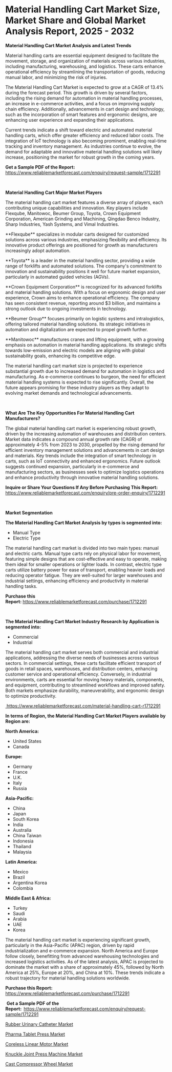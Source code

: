 <p><h1>Material Handling Cart Market Size, Market Share and Global Market Analysis Report, 2025 - 2032</h1></p><p><strong>Material Handling Cart Market Analysis and Latest Trends</strong></p>
<p><p>Material handling carts are essential equipment designed to facilitate the movement, storage, and organization of materials across various industries, including manufacturing, warehousing, and logistics. These carts enhance operational efficiency by streamlining the transportation of goods, reducing manual labor, and minimizing the risk of injuries.</p><p>The Material Handling Cart Market is expected to grow at a CAGR of 13.4% during the forecast period. This growth is driven by several factors, including the rising demand for automation in material handling processes, an increase in e-commerce activities, and a focus on improving supply chain efficiency. Additionally, advancements in cart design and technology, such as the incorporation of smart features and ergonomic designs, are enhancing user experience and expanding their applications.</p><p>Current trends indicate a shift toward electric and automated material handling carts, which offer greater efficiency and reduced labor costs. The integration of IoT technology is also becoming prominent, enabling real-time tracking and inventory management. As industries continue to evolve, the demand for adaptable and innovative material handling solutions will likely increase, positioning the market for robust growth in the coming years.</p></p>
<p><strong>Get a Sample PDF of the Report:&nbsp;</strong> <a href="https://www.reliablemarketforecast.com/enquiry/request-sample/1712291?utm_campaign=1893&utm_medium=2&utm_source=Github&utm_content=ia&utm_term=06032025&utm_id=material-handling-cart">https://www.reliablemarketforecast.com/enquiry/request-sample/1712291</a></p>
<p>&nbsp;</p>
<p><strong>Material Handling Cart Major Market Players</strong></p>
<p><p>The material handling cart market features a diverse array of players, each contributing unique capabilities and innovation. Key players include Flexqube, Manitowoc, Beumer Group, Toyota, Crown Equipment Corporation, American Grinding and Machining, Qingdao Benco Industry, Sharp Industries, Yash Systems, and Vimal Industries.</p><p>**Flexqube** specializes in modular carts designed for customized solutions across various industries, emphasizing flexibility and efficiency. Its innovative product offerings are positioned for growth as manufacturers increasingly adopt automation.</p><p>**Toyota** is a leader in the material handling sector, providing a wide range of forklifts and automated solutions. The company's commitment to innovation and sustainability positions it well for future market expansion, particularly in automated guided vehicles (AGVs).</p><p>**Crown Equipment Corporation** is recognized for its advanced forklifts and material handling solutions. With a focus on ergonomic design and user experience, Crown aims to enhance operational efficiency. The company has seen consistent revenue, reporting around $3 billion, and maintains a strong outlook due to ongoing investments in technology.</p><p>**Beumer Group** focuses primarily on logistic systems and intralogistics, offering tailored material handling solutions. Its strategic initiatives in automation and digitalization are expected to propel growth further.</p><p>**Manitowoc** manufactures cranes and lifting equipment, with a growing emphasis on automation in material handling applications. Its strategic shifts towards low-emission and electric models are aligning with global sustainability goals, enhancing its competitive edge.</p><p>The material handling cart market size is projected to experience substantial growth due to increased demand for automation in logistics and manufacturing. As e-commerce continues to burgeon, the need for efficient material handling systems is expected to rise significantly. Overall, the future appears promising for these industry players as they adapt to evolving market demands and technological advancements.</p></p>
<p>&nbsp;</p>
<p><strong>What Are The Key Opportunities For Material Handling Cart Manufacturers?</strong></p>
<p><p>The global material handling cart market is experiencing robust growth, driven by the increasing automation of warehouses and distribution centers. Market data indicates a compound annual growth rate (CAGR) of approximately 4-5% from 2023 to 2030, propelled by the rising demand for efficient inventory management solutions and advancements in cart design and materials. Key trends include the integration of smart technology in carts, such as IoT connectivity and enhanced ergonomics. Future outlook suggests continued expansion, particularly in e-commerce and manufacturing sectors, as businesses seek to optimize logistics operations and enhance productivity through innovative material handling solutions.</p></p>
<p><strong>Inquire or Share Your Questions If Any Before Purchasing This Report:</strong> <a href="https://www.reliablemarketforecast.com/enquiry/pre-order-enquiry/1712291?utm_campaign=1893&utm_medium=2&utm_source=Github&utm_content=ia&utm_term=06032025&utm_id=material-handling-cart">https://www.reliablemarketforecast.com/enquiry/pre-order-enquiry/1712291</a></p>
<p>&nbsp;</p>
<p><strong>Market Segmentation</strong></p>
<p><strong>The Material Handling Cart Market Analysis by types is segmented into:</strong></p>
<p><ul><li>Manual Type</li><li>Electric Type</li></ul></p>
<p><p>The material handling cart market is divided into two main types: manual and electric carts. Manual type carts rely on physical labor for movement, featuring simple designs that are cost-effective and easy to operate, making them ideal for smaller operations or lighter loads. In contrast, electric type carts utilize battery power for ease of transport, enabling heavier loads and reducing operator fatigue. They are well-suited for larger warehouses and industrial settings, enhancing efficiency and productivity in material handling tasks.</p></p>
<p><strong>Purchase this Report:&nbsp;</strong><a href="https://www.reliablemarketforecast.com/purchase/1712291?utm_campaign=1893&utm_medium=2&utm_source=Github&utm_content=ia&utm_term=06032025&utm_id=material-handling-cart">https://www.reliablemarketforecast.com/purchase/1712291</a></p>
<p>&nbsp;</p>
<p><strong>The Material Handling Cart Market Industry Research by Application is segmented into:</strong></p>
<p><ul><li>Commercial</li><li>Industrial</li></ul></p>
<p><p>The material handling cart market serves both commercial and industrial applications, addressing the diverse needs of businesses across various sectors. In commercial settings, these carts facilitate efficient transport of goods in retail spaces, warehouses, and distribution centers, enhancing customer service and operational efficiency. Conversely, in industrial environments, carts are essential for moving heavy materials, components, and equipment, contributing to streamlined workflows and improved safety. Both markets emphasize durability, maneuverability, and ergonomic design to optimize productivity.</p></p>
<p><a href="https://www.reliablemarketforecast.com/material-handling-cart-r1712291?utm_campaign=1893&utm_medium=2&utm_source=Github&utm_content=ia&utm_term=06032025&utm_id=material-handling-cart">&nbsp;https://www.reliablemarketforecast.com/material-handling-cart-r1712291</a></p>
<p><strong>In terms of Region, the Material Handling Cart Market Players available by Region are:</strong></p>
<p>
    <p> <strong> North America: </strong>
        <ul>
            <li>United States</li>
            <li>Canada</li>
        </ul>
        </p> 
    <p> <strong> Europe: </strong>
        <ul>
            <li>Germany</li>
            <li>France</li>
            <li>U.K.</li>
            <li>Italy</li>
            <li>Russia</li>
        </ul>
        </p> 
    <p> <strong> Asia-Pacific: </strong>
        <ul>
            <li>China</li>
            <li>Japan</li>
            <li>South Korea</li>
            <li>India</li>
            <li>Australia</li>
            <li>China Taiwan</li>
            <li>Indonesia</li>
            <li>Thailand</li>
            <li>Malaysia</li>
        </ul>
        </p> 
    <p> <strong> Latin America: </strong>
        <ul>
            <li>Mexico</li>
            <li>Brazil</li>
            <li>Argentina Korea</li>
            <li>Colombia</li>
        </ul>
        </p> 
    <p> <strong> Middle East & Africa: </strong>
        <ul>
            <li>Turkey</li>
            <li>Saudi</li>
            <li>Arabia</li>
            <li>UAE</li>
            <li>Korea</li>
        </ul>
    </p>
    </p>
<p><p>The material handling cart market is experiencing significant growth, particularly in the Asia-Pacific (APAC) region, driven by rapid industrialization and e-commerce expansion. North America and Europe follow closely, benefitting from advanced warehousing technologies and increased logistics activities. As of the latest analysis, APAC is projected to dominate the market with a share of approximately 45%, followed by North America at 25%, Europe at 20%, and China at 10%. These trends indicate a robust trajectory for material handling solutions worldwide.</p></p>
<p><strong>Purchase this Report: </strong><a href="https://www.reliablemarketforecast.com/purchase/1712291?utm_campaign=1893&utm_medium=2&utm_source=Github&utm_content=ia&utm_term=06032025&utm_id=material-handling-cart">https://www.reliablemarketforecast.com/purchase/1712291</a></p>
<p>&nbsp;<strong>Get a Sample PDF of the Report:&nbsp;&nbsp;</strong><a href="https://www.reliablemarketforecast.com/enquiry/request-sample/1712291?utm_campaign=1893&utm_medium=2&utm_source=Github&utm_content=ia&utm_term=06032025&utm_id=material-handling-cart">https://www.reliablemarketforecast.com/enquiry/request-sample/1712291</a></p>
<p><strong></strong></p>
<p><p><a href="https://github.com/hoppeellia6b/Market-Research-Report-List-1/blob/main/rubber-urinary-catheter-market.md?utm_campaign=1893&utm_medium=2&utm_source=Github&utm_content=ia&utm_term=06032025&utm_id=material-handling-cart">Rubber Urinary Catheter Market</a></p><p><a href="https://github.com/kleyderoomes/Market-Research-Report-List-1/blob/main/pharma-tablet-press-market.md?utm_campaign=1893&utm_medium=2&utm_source=Github&utm_content=ia&utm_term=06032025&utm_id=material-handling-cart">Pharma Tablet Press Market</a></p><p><a href="https://github.com/bredevasil2q/Market-Research-Report-List-1/blob/main/coreless-linear-motor-market.md?utm_campaign=1893&utm_medium=2&utm_source=Github&utm_content=ia&utm_term=06032025&utm_id=material-handling-cart">Coreless Linear Motor Market</a></p><p><a href="https://github.com/nedzazollo74/Market-Research-Report-List-1/blob/main/knuckle-joint-press-machine-market.md?utm_campaign=1893&utm_medium=2&utm_source=Github&utm_content=ia&utm_term=06032025&utm_id=material-handling-cart">Knuckle Joint Press Machine Market</a></p><p><a href="https://github.com/winjelequegt/Market-Research-Report-List-1/blob/main/cast-compressor-wheel-market.md?utm_campaign=1893&utm_medium=2&utm_source=Github&utm_content=ia&utm_term=06032025&utm_id=material-handling-cart">Cast Compressor Wheel Market</a></p></p>